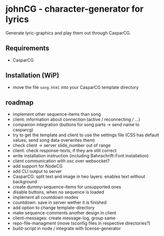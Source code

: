 # johnCG - character-generator for lyrics
Generate lyric-graphics and play them out through CasparCG.

## Requirements
- CasparCG

## Installation (WiP)
- move the file `song.html` into your CasparCG template directory

## roadmap
- implement other sequence-items than song
- client: information about connection (active / reconnecting / ...)
- companion integration (buttons for song parts -> send name to casparcg)
- try to get the template and client to use the settings file (CSS has default values, send song data overwrites them)
- check client -> server slide_number out of range
- client: check response-texts, if they are still correct
- write installation instruction (including Bahnschrift-Font installation)
- client communication with osc over websocket?
- add support for NodeCG
- add CLI output to server
- CasparCG: split text and image in two layers: enables text without background
- create dummy-sequence-items for unsupported ones
- disable buttons, when no sequence is loaded
- implement all countdown modes
- countdown: save in server wether it is finished
- add option to change template-directory
- make sequence-comments another design in client
- client-messages: create message-log, group same
- repo-file-managment (move tsconfig files in respective directories?)
- build-script in node / integrate with license-generator